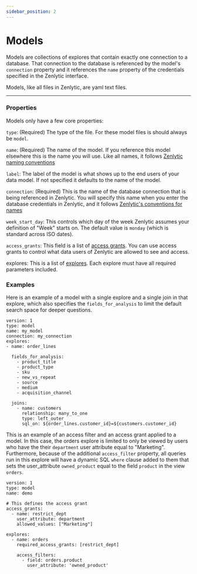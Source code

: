 ```yaml
---
sidebar_position: 2
---
```


# Models

Models are collections of explores that contain exactly one connection to a database. That connection to the database is referenced by the model's `connection` property and it references the `name` property of the credentials specified in the Zenlytic interface.

Models, like all files in Zenlytic, are yaml text files.

---

### Properties

Models only have a few core properties:

`type`: (Required) The type of the file. For these model files is should always be `model`.

`name`: (Required) The name of the model. If you reference this model elsewhere this is the name you will use. Like all names, it follows [Zenlytic naming conventions](1_data_modeling.md#naming-conventions)


`label`: The label of the model is what shows up to the end users of your data model. If not specified it defaults to the name of the model.


`connection`: (Required) This is the name of the database connection that is being referenced in Zenlytic. You will specify this name when you enter the database credentials in Zenlytic, and it follows [Zenlytic's conventions for names](1_data_modeling.md#naming-conventions)

`week_start_day`: This controls which day of the week Zenlytic assumes your definition of "Week" starts on. The default value is `monday` (which is standard across ISO dates).

`access_grants`: This field is a list of [access grants](8_access_grants.md). You can use access grants to control what data users of Zenlytic are allowed to see and access.

explores: This is a list of [explores](4_explore.md). Each explore must have all required parameters included.

### Examples 

Here is an example of a model with a single explore and a single join in that explore, which also specifies the `fields_for_analysis` to limit the default search space for deeper questions.

```
version: 1
type: model
name: my_model
connection: my_connection
explores:
- name: order_lines

  fields_for_analysis: 
    - product_title
    - product_type
    - sku
    - new_vs_repeat
    - source
    - medium
    - acquisition_channel

  joins:
    - name: customers
      relationship: many_to_one
      type: left_outer
      sql_on: ${order_lines.customer_id}=${customers.customer_id}
```

This is an example of an access filter and an access grant applied to a model. In this case, the orders explore is limited to only be viewed by users who have the their `department` user attribute equal to "Marketing". Furthermore, because of the additional `access_filter` property, all queries run in this explore will have a dynamic SQL `where` clause added to them that sets the user_attribute `owned_product` equal to the field `product` in the view `orders`.  

```
version: 1
type: model
name: demo

# This defines the access grant
access_grants:
  - name: restrict_dept
    user_attribute: department
    allowed_values: ["Marketing"]

explores:
  - name: orders
    required_access_grants: [restrict_dept]

    access_filters:
      - field: orders.product
        user_attribute: 'owned_product'
```

